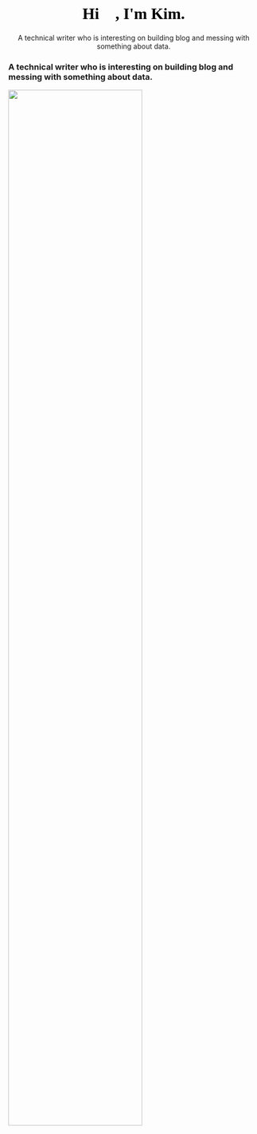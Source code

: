 <h1 style="text-align:center;font-family:等线;color:black;font-size:31.8px">Hi 👋, I'm Kim.</h1>


<center><p style="text-align:center font-family:Arial Unicode MS color:black font-size:40px font-weight:bold">A technical writer who is interesting on building blog and messing with something about data.</p></center>


### A technical writer who is interesting on building blog and messing with something about data.

<img src="https://github-readme-stats.vercel.app/api?username=Kimwangqing&theme=cobalt&show_icons=true" width="73%" />



